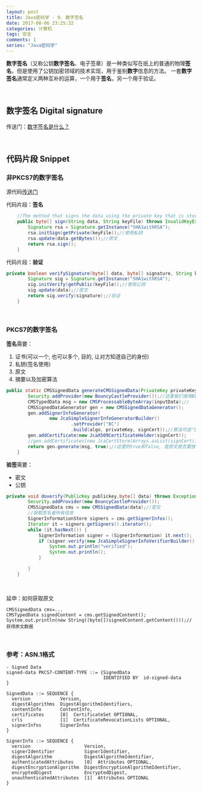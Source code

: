 ```yaml
---
layout: post
title: Java密码学 - 9. 数字签名
date: 2017-08-06 23:25:32
categories: 计算机
tags: 安全 
comments: 1
series: "Java密码学"
---
```


**数字签名**（又称公钥**数字签名**、电子签章）是一种类似写在纸上的普通的物理**签名**，但是使用了公钥加密领域的技术实现，用于鉴别**数字**信息的方法。 一套**数字签名**通常定义两种互补的运算，一个用于**签名**，另一个用于验证。

<br>

## 数字签名 Digital signature

传送门：[数字签名是什么？](http://www.ruanyifeng.com/blog/2011/08/what_is_a_digital_signature.html)

<br>

## 代码片段 Snippet

### 非PKCS7的数字签名 

源代码[传送门](https://www.mkyong.com/java/java-digital-signatures-example/)

代码片段：**签名**

```java
	//The method that signs the data using the private key that is stored in keyFile path
	public byte[] sign(String data, String keyFile) throws InvalidKeyException, Exception{
		Signature rsa = Signature.getInstance("SHA1withRSA");
		rsa.initSign(getPrivate(keyFile));//使用私钥
		rsa.update(data.getBytes());//原文
		return rsa.sign();
	}
```

代码片段：**验证**
```java
private boolean verifySignature(byte[] data, byte[] signature, String keyFile) throws Exception {
		Signature sig = Signature.getInstance("SHA1withRSA");
		sig.initVerify(getPublic(keyFile));//使用公钥
		sig.update(data);//密文
		return sig.verify(signature);//验证
	}
```
<br>

### PKCS7的数字签名

**签名**需要：

1.  证书(可以一个, 也可以多个, 目的, 让对方知道自己的身份)
2.  私钥(签名使用)
3.  原文
4.  摘要以及加密算法


```java
public static CMSSignedData generateCMSSignedData(PrivateKey privateKey, X509Certificate signCert, byte[] inputData, String algo)throws Exception {
		Security.addProvider(new BouncyCastleProvider());//这里我们使用BC的代码库
		CMSTypedData msg = new CMSProcessableByteArray(inputData);//
		CMSSignedDataGenerator gen = new CMSSignedDataGenerator();
		gen.addSignerInfoGenerator(
				new JcaSimpleSignerInfoGeneratorBuilder()
						.setProvider("BC")
						.build(algo, privateKey, signCert));//算法可选"SHA1withRSA"
		gen.addCertificate(new JcaX509CertificateHolder(signCert));
		//gen.addCertificates(new JcaCertStore(Arrays.asList(signCert))); 添加若干个证书时候用
		return gen.generate(msg, true);//这里的true和false, 是原文是否要放在CMSSignedData里
	}
```

**验签**需要：

- 密文
- 公钥

```java
private void doverify(PublicKey publickey,byte[] data) throws Exception {
		Security.addProvider(new BouncyCastleProvider());
		CMSSignedData cms = new CMSSignedData(data);//密文
		//获取签名者所有信息
		SignerInformationStore signers = cms.getSignerInfos();
		Iterator it = signers.getSigners().iterator();
		while (it.hasNext()) {
			SignerInformation signer = (SignerInformation) it.next();
			if (signer.verify(new JcaSimpleSignerInfoVerifierBuilder() .setProvider("BC").build(publickey))) {//共要
				System.out.println("verified");
				System.out.println();
			}

		}
	}
```

<br>

延申：如何获取原文

```
CMSSignedData cms=...
CMSTypedData signedContent = cms.getSignedContent();
System.out.println(new String((byte[])signedContent.getContent()));//获得原文数据
```

<br>

### 参考：ASN.1格式

```
- Signed Data
signed-data PKCS7-CONTENT-TYPE ::= {SignedData
                                    IDENTIFIED BY  id-signed-data
}

SignedData ::= SEQUENCE {
  version           Version,
  digestAlgorithms  DigestAlgorithmIdentifiers,
  contentInfo       ContentInfo,
  certificates      [0]  CertificateSet OPTIONAL,
  crls              [1]  CertificateRevocationLists OPTIONAL,
  signerInfos       SignerInfos
}

SignerInfo ::= SEQUENCE {
  version                    Version,
  signerIdentifier           SignerIdentifier,
  digestAlgorithm            DigestAlgorithmIdentifier,
  authenticatedAttributes    [0]  Attributes OPTIONAL,
  digestEncryptionAlgorithm  DigestEncryptionAlgorithmIdentifier,
  encryptedDigest            EncryptedDigest,
  unauthenticatedAttributes  [1]  Attributes OPTIONAL
}
```

